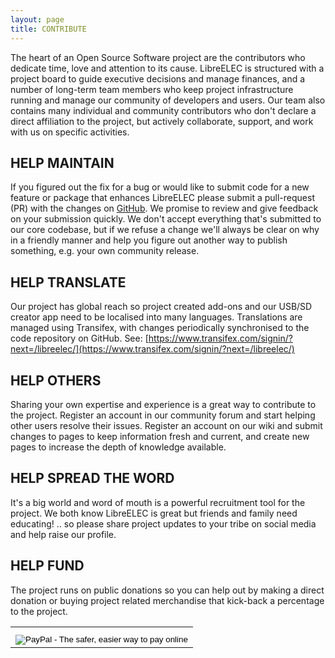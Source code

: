 ```yaml
---
layout: page
title: CONTRIBUTE
---
```


The heart of an Open Source Software project are the contributors who dedicate time, love and attention to its cause. LibreELEC is structured with a project board to guide executive decisions and manage finances, and a number of long-term team members who keep project infrastructure running and manage our community of developers and users. Our team also contains many individual and community contributors who don't declare a direct affiliation to the project, but actively collaborate, support, and work with us on specific activities.

## HELP MAINTAIN

If you figured out the fix for a bug or would like to submit code for a new feature or package that enhances LibreELEC please submit a pull-request (PR) with the changes on [GitHub](https://github.com/LibreELEC/LibreELEC.tv). We promise to review and give feedback on your submission quickly. We don't accept everything that's submitted to our core codebase, but if we refuse a change we'll always be clear on why in a friendly manner and help you figure out another way to publish something, e.g. your own community release.

## HELP TRANSLATE

Our project has global reach so project created add-ons and our USB/SD creator app need to be localised into many languages. Translations are managed using Transifex, with changes periodically synchronised to the code repository on GitHub. See: [https://www.transifex.com/signin/?next=/libreelec/](https://www.transifex.com/signin/?next=/libreelec/)

## HELP OTHERS

Sharing your own expertise and experience is a great way to contribute to the project. Register an account in our community forum and start helping other users resolve their issues. Register an account on our wiki and submit changes to pages to keep information fresh and current, and create new pages to increase the depth of knowledge available.

## HELP SPREAD THE WORD

It's a big world and word of mouth is a powerful recruitment tool for the project. We both know LibreELEC is great but friends and family need educating! .. so please share project updates to your tribe on social media and help raise our profile.

## HELP FUND

The project runs on public donations so you can help out by making a direct donation or buying project related merchandise that kick-back a percentage to the project.

<center>
<div id="donation_buttons">
   <form action="https://www.paypal.com/cgi-bin/webscr" method="post" target="_blank">
      <input type="hidden" name="business" value="donations@libreelec.tv"><input type="hidden" name="bn" value="mbjtechnolabs_SP"><input type="hidden" name="cmd" value="_donations">
      <table>
         <tbody>
            <tr>
               <td><input style="margin-top:10px;" type="image" name="submit" border="0" src="https://www.paypalobjects.com/webstatic/en_US/btn/btn_donate_cc_147x47.png" alt="PayPal - The safer, easier way to pay online"></td>
            </tr>
         </tbody>
      </table>
      <input type="hidden" name="currency_code" value="USD"><input type="hidden" name="notify_url" value="https://libreelec.tv/?Donation_Button&amp;action=ipn_handler"><input type="hidden" name="return" value="https://libreelec.tv/thank-you/">
   </form>
</div>
</center>